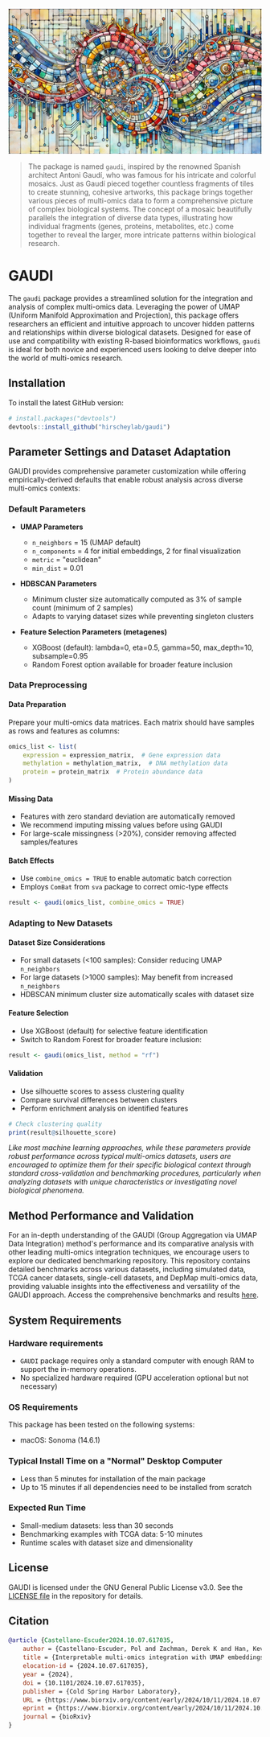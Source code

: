 
![](gaudi_img.png)

> The package is named `gaudi`, inspired by the renowned Spanish architect Antoni Gaudí, who was famous for his intricate and colorful mosaics. Just as Gaudí pieced together countless fragments of tiles to create stunning, cohesive artworks, this package brings together various pieces of multi-omics data to form a comprehensive picture of complex biological systems. The concept of a mosaic beautifully parallels the integration of diverse data types, illustrating how individual fragments (genes, proteins, metabolites, etc.) come together to reveal the larger, more intricate patterns within biological research.

# GAUDI

The `gaudi` package provides a streamlined solution for the integration and analysis of complex multi-omics data. Leveraging the power of UMAP (Uniform Manifold Approximation and Projection), this package offers researchers an efficient and intuitive approach to uncover hidden patterns and relationships within diverse biological datasets. Designed for ease of use and compatibility with existing R-based bioinformatics workflows, `gaudi` is ideal for both novice and experienced users looking to delve deeper into the world of multi-omics research.  

## Installation

To install the latest GitHub version:

``` r
# install.packages("devtools")
devtools::install_github("hirscheylab/gaudi")
```

## Parameter Settings and Dataset Adaptation

GAUDI provides comprehensive parameter customization while offering empirically-derived defaults that enable robust analysis across diverse multi-omics contexts:

### Default Parameters

- **UMAP Parameters**
  - `n_neighbors` = 15 (UMAP default)
  - `n_components` = 4 for initial embeddings, 2 for final visualization
  - `metric` = "euclidean"
  - `min_dist` = 0.01

- **HDBSCAN Parameters**
  - Minimum cluster size automatically computed as 3% of sample count (minimum of 2 samples)
  - Adapts to varying dataset sizes while preventing singleton clusters

- **Feature Selection Parameters (metagenes)**
  - XGBoost (default): lambda=0, eta=0.5, gamma=50, max_depth=10, subsample=0.95
  - Random Forest option available for broader feature inclusion

### Data Preprocessing

#### Data Preparation

Prepare your multi-omics data matrices. Each matrix should have samples as rows and features as columns:

```r
omics_list <- list(
    expression = expression_matrix,  # Gene expression data
    methylation = methylation_matrix,  # DNA methylation data
    protein = protein_matrix  # Protein abundance data
)
```
    
#### Missing Data

- Features with zero standard deviation are automatically removed
- We recommend imputing missing values before using GAUDI
- For large-scale missingness (>20%), consider removing affected samples/features

#### Batch Effects

- Use `combine_omics = TRUE` to enable automatic batch correction
- Employs `ComBat` from `sva` package to correct omic-type effects

```r
result <- gaudi(omics_list, combine_omics = TRUE)
```

### Adapting to New Datasets

#### Dataset Size Considerations

- For small datasets (<100 samples): Consider reducing UMAP `n_neighbors`
- For large datasets (>1000 samples): May benefit from increased `n_neighbors`
- HDBSCAN minimum cluster size automatically scales with dataset size

#### Feature Selection

- Use XGBoost (default) for selective feature identification
- Switch to Random Forest for broader feature inclusion:

```r
result <- gaudi(omics_list, method = "rf")
```

#### Validation

- Use silhouette scores to assess clustering quality
- Compare survival differences between clusters
- Perform enrichment analysis on identified features

```r
# Check clustering quality
print(result@silhouette_score)
```

_Like most machine learning approaches, while these parameters provide robust performance across typical multi-omics datasets, users are encouraged to optimize them for their specific biological context through standard cross-validation and benchmarking procedures, particularly when analyzing datasets with unique characteristics or investigating novel biological phenomena._

## Method Performance and Validation

For an in-depth understanding of the GAUDI (Group Aggregation via UMAP Data Integration) method's performance and its comparative analysis with other leading multi-omics integration techniques, we encourage users to explore our dedicated benchmarking repository. This repository contains detailed benchmarks across various datasets, including simulated data, TCGA cancer datasets, single-cell datasets, and DepMap multi-omics data, providing valuable insights into the effectiveness and versatility of the GAUDI approach. Access the comprehensive benchmarks and results [here](https://github.com/hirscheylab/umap_multiomics_integration).

## System Requirements

### Hardware requirements

- `GAUDI` package requires only a standard computer with enough RAM to support the in-memory operations.
- No specialized hardware required (GPU acceleration optional but not necessary)

### OS Requirements

This package has been tested on the following systems:

- macOS: Sonoma (14.6.1)

### Typical Install Time on a "Normal" Desktop Computer

- Less than 5 minutes for installation of the main package
- Up to 15 minutes if all dependencies need to be installed from scratch

### Expected Run Time

- Small-medium datasets: less than 30 seconds
- Benchmarking examples with TCGA data: 5-10 minutes
- Runtime scales with dataset size and dimensionality
  
## License

GAUDI is licensed under the GNU General Public License v3.0. See the [LICENSE file](https://github.com/hirscheylab/gaudi/blob/main/LICENSE.md) in the repository for details.

## Citation

``` bibtex
@article {Castellano-Escuder2024.10.07.617035,
	author = {Castellano-Escuder, Pol and Zachman, Derek K and Han, Kevin and Hirschey, Matthew D},
	title = {Interpretable multi-omics integration with UMAP embeddings and density-based clustering},
	elocation-id = {2024.10.07.617035},
	year = {2024},
	doi = {10.1101/2024.10.07.617035},
	publisher = {Cold Spring Harbor Laboratory},
	URL = {https://www.biorxiv.org/content/early/2024/10/11/2024.10.07.617035},
	eprint = {https://www.biorxiv.org/content/early/2024/10/11/2024.10.07.617035.full.pdf},
	journal = {bioRxiv}
}
```

